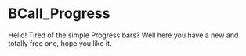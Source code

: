 # BCall_Progress
Hello! Tired of the simple Progress bars? Well here you have a new and totally free one, hope you like it.
